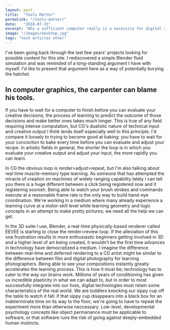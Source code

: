 ```yaml
---
layout: post
title:  "Tools Matter"
permalink: "/tools-matter/"
date:   "2018-07-15"
excerpt: "Why a sufficient computer really is a necessity for digital art"
image: "/images/desktop.jpg"
tags: "tech articles other"
---
```


I've been going back through the last few years' projects looking for possible content for this site. I rediscovered a simple Blender fluid simulation and was reminded of a long-standing argument I have with myself. I'd like to present that argument here as a way of potentially burying the hatchet.

## In computer graphics, the carpenter can blame his tools.

If you have to wait for a computer to finish before you can evaluate your creative decisions, the process of learning to predict the outcome of those decisions and make better ones takes much longer. This is true of any field requiring intense computation, but CG's dualistic nature of technical input and creative output I think lends itself especially well to this principle. I'd compare it loosely to trying to become good at baking: you have to wait for your concoction to bake every time before you can evaluate and adjust your recipe. In artistic fields in general, the shorter the loop is in which you evaluate your creative output and adjust your input, the more rapidly you can learn.

In CG the obvious loop is render>adjust>repeat, but I'm also talking about real time muscle-memory type learning. As someone that has attempted the miracle of creation on machines of widely ranging capability lately I can tell you there is a huge different between a click being registered now and it registering soonish. Being able to watch your brush strokes and commands execute at a reasonable frame rate is the only way to build hand-eye coordination. We're working in a medium where many already experience a learning curve at a motor-skill level while learning geometry and logic concepts in an attempt to make pretty pictures; we need all the help we can get.

In the 3D suite I use, Blender, a real-time physically-based renderer called EEVEE is starting to close the render>review loop. If the alleviation of this one frustration results in more enthusiastic beginners getting involved in 3D and a higher level of art being created, it wouldn't be the first time advances in technology have democratized a medium. I imagine the difference between real-time and deferred rendering to a CG artist might be similar to the difference between film and digital photography for learning photographers. Being able to see your compositions instantly greatly accelerates the learning process. This is how it must be; technology has to cater to the way our brains work. Millions of years of conditioning has given us incredible plasticity in what we can adapt to, but in order to most successfully integrate into our lives, digital technologies must retain some characteristics of the real world. We are toddlers knocking our sippy cup off the table to watch it fall: if that sippy cup disappears into a black box for an indeterminate time on its way to the floor, we're going to have to repeat the experiment more than otherwise neccessary. Low-level, developmental psychology concepts like object permanance must be applicable to software, or that software runs the risk of going against deeply-embedded human instincts.
